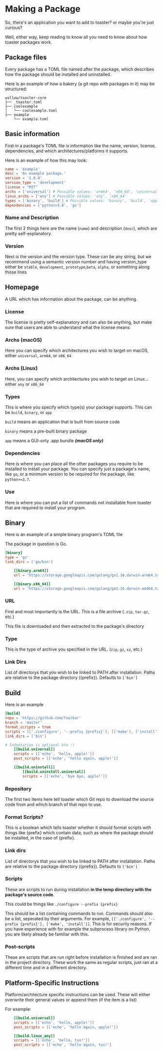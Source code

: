 # Making a Package

So, there's an application you want to add to toaster? or maybe you're just curious?

Well, either way, keep reading to know all you need to know about how toaster packages work.

## Package files

Every package has a TOML file named after the package, which describes how the package should be installed and uninstalled.

Here is an example of how a bakery (a git repo with packages in it) may be structured:

```tree
wxllow/toaster-core
├── _toaster.toml
├── coolexample
│   └── coolexample.toml
├── example
    └── example.toml
```

## Basic information

First in a package's TOML file is information like the name, version, license, dependencies, and which architectures/platforms it supports.

Here is an example of how this may look:

```toml
name = 'example'
desc = 'An example package.'
version = '1.0.0'
version_type = 'development'
license = "MIT"
archs = ['universal'] # Possible values: 'arm64', 'x86_64', 'universal'
linux_archs = ['any'] # Possible values: 'any', 'x86_64'
types = ['binary', 'build'] # Possible values: 'binary', 'build', 'app'
dependencies = ['python>3.8', 'go']
```

### Name and Description

The first 2 things here are the name (`name`) and description (`desc`), which are pretty self-explanatory.

### Version

Next is the version and the version type. These can be any string, but we recommend using a semantic version number and having version_type either be `stable`, `development`, `prototype`,`beta`, `alpha`, or something along those lines

## Homepage

A URL which has information about the package, can be anything.

### License

The license is pretty self-explanatory and can also be anything, but make sure that users are able to understand what the license means

### Archs (macOS)

Here you can specify which architectures you wish to target on macOS, either `universal`, `arm64`, or `x86_64`

### Archs (Linux)

Here, you can specify which architectures you wish to target on Linux... either `any` or `x86_64`

### Types

This is where you specify which type(s) your package supports. This can be `build`, `binary`, or `app`

`build` means an application that is built from source code

`binary` means a pre-built binary package

`app` means a GUI-only .app bundle ***(macOS only)***

### Dependencies

Here is where you can place all the other packages you require to be installed to install your package. You can specify just a package's name, like `go`, or a minimum version to be required for the package, like `python>=3.7`.

### Use

Here is where you can put a list of commands not installable from toaster that are required to install your program.

## Binary

Here is an example of a simple binary program's TOML file

The package in question is Go.

```toml
[binary]
type = 'gz'
link_dirs = ['go/bin']

    [[binary.arm64]]
    url = 'https://storage.googleapis.com/golang/go1.16.darwin-arm64.tar.gz'

    [[binary.x86_64]]
    url = 'https://storage.googleapis.com/golang/go1.16.darwin-amd64.tar.gz'

```

### URL

First and most importantly is the URL. This is a file archive (`.zip`, `tar.gz`, etc.)

This file is downloaded and then extracted to the package's directory

### Type

This is the type of archive you specified in the URL. (`zip`, `gz`, `xz`, etc.)

### Link Dirs

List of directorys that you wish to be linked to PATH after installation. Paths are relative to the package directory ({prefix}). Defaults to `['bin']`

## Build

Here is an example

```toml
[build]
repo = 'https://github.com/foo/bar'
branch = 'master'
format_scripts = true
scripts = [['./configure', '--prefix {prefix}'], [['make'], ['install']]]
link_dirs = ['bin']

# Indentation is optional btw :)
    [[build.universal]]
    scripts = [['echo', 'hello, apple!']]
    post_scripts = [['echo', 'hello again, apple!']]

    [[build.uninstall]]
        [[build.uninstall.universal]]
        scripts = [['echo', 'bye bye, apple!']]
```

### Repository

The first two items here tell toaster which Git repo to download the source code from and which branch of that repo to use.

### Format Scripts?

This is a boolean which tells toaster whether it should format scripts with things like {prefix} which contain data, such as where the package should be installed, in the case of {prefix}.

### Link dirs

List of directorys that you wish to be linked to PATH after installation. Paths are relative to the package directory ({prefix}). Defaults to `['bin']`

### Scripts

These are scripts to run during installation **in the temp directory with the package's source code**.

This could be things like `./configure --prefix {prefix}`

This should be a list containing commands to run. Commands should also be a list, seperated by their arguments. For example, `[['./configure', '--prefix {prefix}'], ['make', 'install']]`. This is for security reasons. If you have experience with for example the subprocess library on Python, you are likely already be familiar with this.

### Post-scripts

These are scripts that are run right before installation is finished and are ran in the project directory. These work the same as regular scripts, just ran at a different time and in a different directory.

## Platform-Specific Instructions

Platform/architecture specific instructions can be used. These will either overwrite their general values or append them (if the item is a list)

For example:

```toml
    [[build.universal]]
    scripts = [['echo', 'hello, apple!']]
    post_scripts = [['echo', 'hello again, apple!']]

    [[build.linux_any]]
    scripts = [['echo', 'hello, tux!']]
    post_scripts = [['echo', 'hello again, tux!']
```
